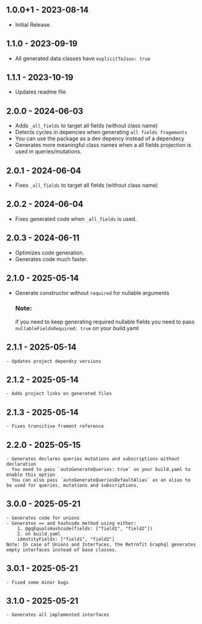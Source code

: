 ## 1.0.0+1 - 2023-08-14

- Initial Release.

## 1.1.0 - 2023-09-19

- All generated data classes have `explicitToJson: true`

## 1.1.1 - 2023-10-19

- Updates readme file

## 2.0.0 - 2024-06-03

 - Adds `_all_fields` to target all fields (without class name)
 - Detects cycles in depencies when generating `all fields fragements`
 - You can use the package as a dev depency instead of a dependecy
 - Generates more meaningful class names when a all fields projection is used in queries/mutations.

 ## 2.0.1 - 2024-06-04
  - Fixes `_all_fields` to target all fields (without class name)

 ## 2.0.2 - 2024-06-04
  - Fixes generated code when `_all_fields` is used.

 ## 2.0.3 - 2024-06-11
  - Optimizes code generation.
  - Generates code much faster.

 ## 2.1.0 - 2025-05-14
  - Generate constructor without `required` for nullable arguments
    ### Note:
    if you need to keep generating required nullable fields you need to pass `nullableFieldsRequired: true` on your build.yaml

## 2.1.1 - 2025-05-14
    - Updates project dependcy versions
## 2.1.2 - 2025-05-14
    - Adds project links on generated files
## 2.1.3 - 2025-05-14
    - Fixes transitive frament reference
## 2.2.0 - 2025-05-15
    - Generates declares queries mutations and subscriptions without declaration
      You need to pass `autoGenerateQueries: true` on your build.yaml to enable this option
      You can also pass `autoGenerateQueriesDefaultAlias` as an alias to be used for queries, mutations and subscriptions.

## 3.0.0 - 2025-05-21
    - Generates code for unions
    - Generates == and hashcode method using either:
        1. @gqEqualsHashcode(fields: ["field1", "field2"])
        2. on build.yaml 
        identityFields: ["field1", "field2"]
    Note: In case of Unions and Interfaces, the Retrofit Graphql generates empty interfaces instead of base classes.  
## 3.0.1 - 2025-05-21
    - Fixed some minor bugs

## 3.1.0 - 2025-05-21
    - Generates all implemented interfaces
